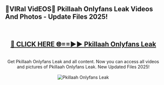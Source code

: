 <h2>🔴VIRal VidEOS🔴 Pkillaah Onlyfans Leak Videos And Photos - Update Files 2025!</h2>
<br>
<div align="center">
<h2><a href="https://virallinks.top/odZfE0" rel="nofollow">🔴 CLICK HERE 🌐==►► Pkillaah Onlyfans Leak</a></h2>
<br>
Get Pkillaah Onlyfans Leak and all content. Now you can access all videos and pictures of Pkillaah Onlyfans Leak. New Updated Files 2025!
<br>
<br>
<a href="https://virallinks.top/odZfE0" rel="nofollow" data-target="animated-image.originalLink"><img src="https://i.imgur.com/dJHk4Zq.gif)" alt="Pkillaah Onlyfans Leak" style="max-width: 100%; display: inline-block;" data-target="animated-image.originalImage"></a>
</div>
<br>

